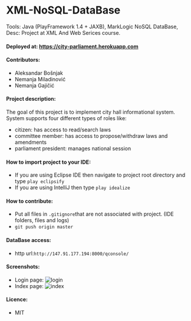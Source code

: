 # XML-NoSQL-DataBase
Tools: Java (PlayFramework 1.4 + JAXB), MarkLogic NoSQL DataBase, Desc: Project at XML And Web Serices course.

#### Deployed at: https://city-parliament.herokuapp.com

#### Contributors:
  - Aleksandar Bošnjak
  - Nemanja Miladinović
  - Nemanja Gajičić

#### Project description:
The goal of this project is to implement city hall informational system. System supports four different types of roles like:
  - citizen: has access to read/search laws
  - committee member: has access to propose/withdraw laws and amendments 
  - parliament president: manages national session

#### How to import project to your IDE:
  - If you are using Eclipse IDE then navigate to project root directory and type ``` play eclipsify ```
  - If you are using IntelliJ then type ``` play idealize ```

#### How to contribute:
  - Put all files in  ``` .gitignore ```that are not associated with project. (IDE folders, files and logs)
  - ``` git push origin master ```

#### DataBase access:
  - http url:``` http://147.91.177.194:8000/qconsole/ ``` 

#### Screenshots:
 - Login page:
![login](https://cloud.githubusercontent.com/assets/15141614/15992868/446d1120-30d7-11e6-8bbe-470eecb50a29.png)
 - Index page:
![index](https://cloud.githubusercontent.com/assets/15141614/15992873/7a1808b6-30d7-11e6-9e39-f8dc8075aadc.png)

#### Licence:
  - MIT
  
